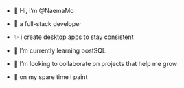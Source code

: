 - 👋 Hi, I’m @NaemaMo
  
- 👀  a full-stack developer
- ✨ i create desktop apps to stay consistent
- 🌱 I’m currently learning postSQL 
- 💞️ I’m looking to collaborate on projects that help me grow
- 💚 on my spare time i paint



<!---
ranmori/ranmori is a ✨ special ✨ repository because its `README.md` (this file) appears on your GitHub profile.
You can click the Preview link to take a look at your changes.
--->
